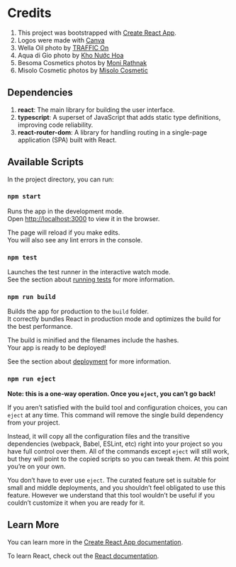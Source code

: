 # Credits

1. This project was bootstrapped with [Create React App](https://github.com/facebook/create-react-app).
2. Logos were made with [Canva](https://www.canva.com/)
3. Wella Oil photo by [TRAFFIC On](https://www.pexels.com/@traffic-on-383793613/)
4. Aqua di Gio photo by [Kho Nước Hoa](https://www.pexels.com/@kho-n-c-hoa-505433892/)
5. Besoma Cosmetics photos by [Moni Rathnak](https://www.pexels.com/@monirathnak/)
6. Misolo Cosmetic photos by [Misolo Cosmetic](https://www.pexels.com/@misolo-cosmetic-2588316/)

## Dependencies

1. **react**: The main library for building the user interface.
2. **typescript**: A superset of JavaScript that adds static type definitions, improving code reliability.
3. **react-router-dom**: A library for handling routing in a single-page application (SPA) built with React.

## Available Scripts

In the project directory, you can run:

### `npm start`

Runs the app in the development mode.\
Open [http://localhost:3000](http://localhost:3000) to view it in the browser.

The page will reload if you make edits.\
You will also see any lint errors in the console.

### `npm test`

Launches the test runner in the interactive watch mode.\
See the section about [running tests](https://facebook.github.io/create-react-app/docs/running-tests) for more information.

### `npm run build`

Builds the app for production to the `build` folder.\
It correctly bundles React in production mode and optimizes the build for the best performance.

The build is minified and the filenames include the hashes.\
Your app is ready to be deployed!

See the section about [deployment](https://facebook.github.io/create-react-app/docs/deployment) for more information.

### `npm run eject`

**Note: this is a one-way operation. Once you `eject`, you can’t go back!**

If you aren’t satisfied with the build tool and configuration choices, you can `eject` at any time. This command will remove the single build dependency from your project.

Instead, it will copy all the configuration files and the transitive dependencies (webpack, Babel, ESLint, etc) right into your project so you have full control over them. All of the commands except `eject` will still work, but they will point to the copied scripts so you can tweak them. At this point you’re on your own.

You don’t have to ever use `eject`. The curated feature set is suitable for small and middle deployments, and you shouldn’t feel obligated to use this feature. However we understand that this tool wouldn’t be useful if you couldn’t customize it when you are ready for it.

## Learn More

You can learn more in the [Create React App documentation](https://facebook.github.io/create-react-app/docs/getting-started).

To learn React, check out the [React documentation](https://reactjs.org/).
